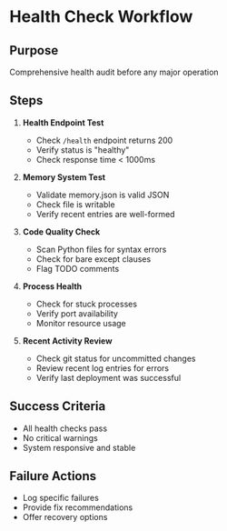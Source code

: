 
# Health Check Workflow

## Purpose
Comprehensive health audit before any major operation

## Steps
1. **Health Endpoint Test**
   - Check `/health` endpoint returns 200
   - Verify status is "healthy"
   - Check response time < 1000ms

2. **Memory System Test**
   - Validate memory.json is valid JSON
   - Check file is writable
   - Verify recent entries are well-formed

3. **Code Quality Check**
   - Scan Python files for syntax errors
   - Check for bare except clauses
   - Flag TODO comments

4. **Process Health**
   - Check for stuck processes
   - Verify port availability
   - Monitor resource usage

5. **Recent Activity Review**
   - Check git status for uncommitted changes
   - Review recent log entries for errors
   - Verify last deployment was successful

## Success Criteria
- All health checks pass
- No critical warnings
- System responsive and stable

## Failure Actions
- Log specific failures
- Provide fix recommendations
- Offer recovery options
